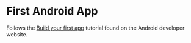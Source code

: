 # First Android App

Follows the [Build your first app](https://developer.android.com/training/basics/firstapp) tutorial found on the Android developer website.